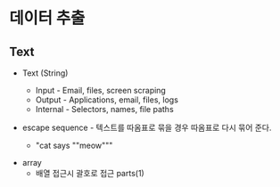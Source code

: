# 데이터 추출

## Text 

* Text (String)
    + Input - Email, files, screen scraping
    + Output - Applications, email, files, logs
    + Internal - Selectors, names, file paths
    
* escape sequence - 텍스트를 따옴표로 묶을 경우 따옴표로 다시 묶어 준다.
    + "cat says ""meow"""
    
+ array
    + 배열 접근시 괄호로 접근 parts(1)